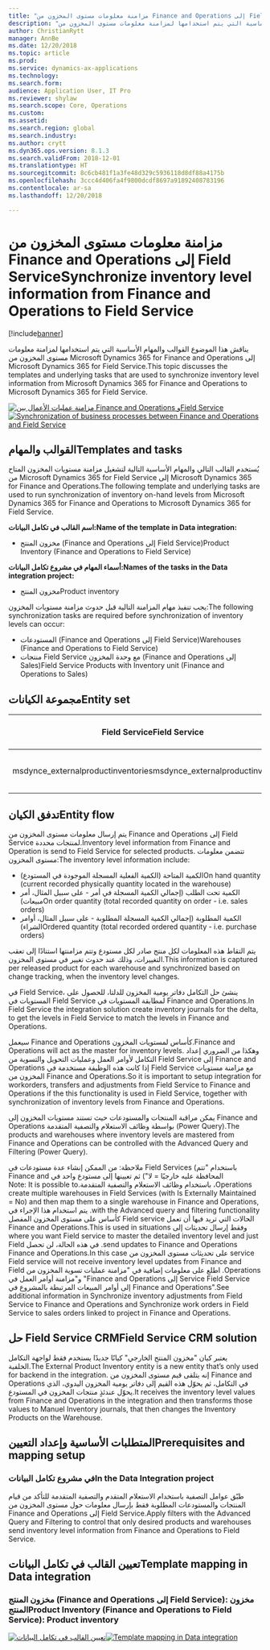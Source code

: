```yaml
---
title: "مزامنة معلومات مستوى المخزون من Finance and Operations إلى Field Service"
description: "يناقش هذا الموضوع القوالب والمهام الأساسية التي يتم استخدامها لمزامنة معلومات مستوى المخزون من Microsoft Dynamics 365 for Finance and Operations إلى Microsoft Dynamics 365 for Field Service."
author: ChristianRytt
manager: AnnBe
ms.date: 12/20/2018
ms.topic: article
ms.prod: 
ms.service: dynamics-ax-applications
ms.technology: 
ms.search.form: 
audience: Application User, IT Pro
ms.reviewer: shylaw
ms.search.scope: Core, Operations
ms.custom: 
ms.assetid: 
ms.search.region: global
ms.search.industry: 
ms.author: crytt
ms.dyn365.ops.version: 8.1.3
ms.search.validFrom: 2018-12-01
ms.translationtype: HT
ms.sourcegitcommit: 8c6cb481f1a3fe48d329c5936118d8df88a4175b
ms.openlocfilehash: 3ccc4d406fa4f9800dcdf8697a91892408783196
ms.contentlocale: ar-sa
ms.lasthandoff: 12/20/2018

---
```


# <a name="synchronize-inventory-level-information-from-finance-and-operations-to-field-service"></a><span data-ttu-id="d8836-103">مزامنة معلومات مستوى المخزون من Finance and Operations إلى Field Service</span><span class="sxs-lookup"><span data-stu-id="d8836-103">Synchronize inventory level information from Finance and Operations to Field Service</span></span> 

[!include[banner](../includes/banner.md)]

<span data-ttu-id="d8836-104">يناقش هذا الموضوع القوالب والمهام الأساسية التي يتم استخدامها لمزامنة معلومات مستوى المخزون من Microsoft Dynamics 365 for Finance and Operations إلى Microsoft Dynamics 365 for Field Service.</span><span class="sxs-lookup"><span data-stu-id="d8836-104">This topic discusses the templates and underlying tasks that are used to synchronize inventory level information from Microsoft Dynamics 365 for Finance and Operations to Microsoft Dynamics 365 for Field Service.</span></span>

<span data-ttu-id="d8836-105">[![مزامنة عمليات الأعمال بين Finance and Operations وField Service](./media/FSOnHandOW.png)](./media/FSOnHandOW.png)</span><span class="sxs-lookup"><span data-stu-id="d8836-105">[![Synchronization of business processes between Finance and Operations and Field Service](./media/FSOnHandOW.png)](./media/FSOnHandOW.png)</span></span>

## <a name="templates-and-tasks"></a><span data-ttu-id="d8836-106">القوالب والمهام</span><span class="sxs-lookup"><span data-stu-id="d8836-106">Templates and tasks</span></span>
<span data-ttu-id="d8836-107">يُستخدم القالب التالي والمهام الأساسية التالية لتشغيل مزامنة مستويات المخزون المتاح من Microsoft Dynamics 365 for Field Service إلى Microsoft Dynamics 365 for Finance and Operations.</span><span class="sxs-lookup"><span data-stu-id="d8836-107">The following template and underlying tasks are used to run synchronization of inventory on-hand levels from Microsoft Dynamics 365 for Finance and Operations to Microsoft Dynamics 365 for Field Service.</span></span>

<span data-ttu-id="d8836-108">**اسم القالب في تكامل البيانات:**</span><span class="sxs-lookup"><span data-stu-id="d8836-108">**Name of the template in Data integration:**</span></span>
- <span data-ttu-id="d8836-109">مخزون المنتج (Finance and Operations إلى Field Service)</span><span class="sxs-lookup"><span data-stu-id="d8836-109">Product Inventory (Finance and Operations to Field Service)</span></span>
  
<span data-ttu-id="d8836-110">**أسماء المهام في مشروع تكامل البيانات:**</span><span class="sxs-lookup"><span data-stu-id="d8836-110">**Names of the tasks in the Data integration project:**</span></span>
- <span data-ttu-id="d8836-111">مخزون المنتج</span><span class="sxs-lookup"><span data-stu-id="d8836-111">Product inventory</span></span>

<span data-ttu-id="d8836-112">يجب تنفيذ مهام المزامنة التالية قبل حدوث مزامنة مستويات المخزون:</span><span class="sxs-lookup"><span data-stu-id="d8836-112">The following synchronization tasks are required before synchronization of inventory levels can occur:</span></span>
- <span data-ttu-id="d8836-113">المستودعات (Finance and Operations إلى Field Service)</span><span class="sxs-lookup"><span data-stu-id="d8836-113">Warehouses (Finance and Operations to Field Service)</span></span> 
- <span data-ttu-id="d8836-114">منتجات Field Service مع وحدة المخزون (Finance and Operations إلى Sales)</span><span class="sxs-lookup"><span data-stu-id="d8836-114">Field Service Products with Inventory unit (Finance and Operations to Sales)</span></span> 

## <a name="entity-set"></a><span data-ttu-id="d8836-115">مجموعة الكيانات</span><span class="sxs-lookup"><span data-stu-id="d8836-115">Entity set</span></span>

| <span data-ttu-id="d8836-116">Field Service</span><span class="sxs-lookup"><span data-stu-id="d8836-116">Field Service</span></span>                      | <span data-ttu-id="d8836-117">Finance and Operations</span><span class="sxs-lookup"><span data-stu-id="d8836-117">Finance and Operations</span></span>                 |
|------------------------------------|----------------------------------------|
| <span data-ttu-id="d8836-118">msdynce_externalproductinventories</span><span class="sxs-lookup"><span data-stu-id="d8836-118">msdynce_externalproductinventories</span></span> | <span data-ttu-id="d8836-119">مخزون CDS الفعلي حسب المستودع</span><span class="sxs-lookup"><span data-stu-id="d8836-119">CDS inventory on-hand by warehouse</span></span>     |

## <a name="entity-flow"></a><span data-ttu-id="d8836-120">تدفق الكيان</span><span class="sxs-lookup"><span data-stu-id="d8836-120">Entity flow</span></span>
<span data-ttu-id="d8836-121">يتم إرسال معلومات مستوى المخزون من Finance and Operations إلى Field Service لمنتجات محددة.</span><span class="sxs-lookup"><span data-stu-id="d8836-121">Inventory level information from Finance and Operation is send to Field Service for selected products.</span></span> <span data-ttu-id="d8836-122">تتضمن معلومات مستوى المخزون:</span><span class="sxs-lookup"><span data-stu-id="d8836-122">The inventory level information include:</span></span> 
- <span data-ttu-id="d8836-123">الكمية المتاحة‬ (الكمية الفعلية المسجلة الموجودة في المستودع)</span><span class="sxs-lookup"><span data-stu-id="d8836-123">On hand quantity (current recorded physically quantity located in the warehouse)</span></span>
- <span data-ttu-id="d8836-124">الكمية تحت الطلب‬ (إجمالي الكمية المسجلة في أمر - على سبيل المثال، أمر مبيعات)</span><span class="sxs-lookup"><span data-stu-id="d8836-124">On order quantity (total recorded quantity on order - i.e. sales orders)</span></span>
- <span data-ttu-id="d8836-125">الكمية المطلوبة‬‬ (إجمالي الكمية المسجلة المطلوبة‬ - على سبيل المثال، أوامر الشراء)</span><span class="sxs-lookup"><span data-stu-id="d8836-125">Ordered quantity (total recorded ordered quantity - i.e. purchase orders)</span></span>

<span data-ttu-id="d8836-126">يتم التقاط هذه المعلومات لكل منتج صادر لكل مستودع وتتم مزامنتها استنادًا إلى تعقب التغييرات، وذلك عند حدوث تغيير في مستوى المخزون.</span><span class="sxs-lookup"><span data-stu-id="d8836-126">This information is captured per released product for each warehouse and synchronized based on change tracking, when the inventory level changes.</span></span>

<span data-ttu-id="d8836-127">في Field Service، ينشئ حل التكامل دفاتر يومية المخزون للدلتا، للحصول على المستويات في Field Service لمطابقة المستويات في Finance and Operations.</span><span class="sxs-lookup"><span data-stu-id="d8836-127">In Field Service the integration solution create inventory journals for the delta, to get the levels in Field Service to match the levels in Finance and Operations.</span></span>

<span data-ttu-id="d8836-128">سيعمل Finance and Operations كأساس لمستويات المخزون.</span><span class="sxs-lookup"><span data-stu-id="d8836-128">Finance and Operations will act as the master for inventory levels.</span></span> <span data-ttu-id="d8836-129">وهكذا من الضروري إعداد التكامل لأوامر العمل وعمليات التحويل والتسوية من Field Service إلى Finance and Operations إذا كانت هذه الوظيفة مستخدمة في Field Service مع مزامنة مستويات المخزون من Finance and Operations.</span><span class="sxs-lookup"><span data-stu-id="d8836-129">So it is important to setup integration for workorders, transfers and adjustments from Field Service to Finance and Operations if the this functionality is used in Field Service, together with synchronization of inventory levels from Finance and Operations.</span></span>

<span data-ttu-id="d8836-130">يمكن مراقبة المنتجات والمستودعات حيث تستند مستويات المخزون إلى Finance and Operations بواسطة وظائف الاستعلام والتصفية المتقدمة (Power Query).</span><span class="sxs-lookup"><span data-stu-id="d8836-130">The products and warehouses where inventory levels are mastered from Finance and Operations can be controlled with the Advanced Query and Filtering (Power Query).</span></span>

<span data-ttu-id="d8836-131">ملاحظة: من الممكن إنشاء عدة مستودعات في Field Services (باستخدام "تتم المحافظة عليه خارجيًا‬‏‫ = لا") ثم تعيينها إلى مستودع واحد في Finance and Operations، باستخدام وظائف الاستعلام والتصفية المتقدمة.</span><span class="sxs-lookup"><span data-stu-id="d8836-131">Note: It is possible to create multiple warehouses in Field Services (with Is Externally Maintained = No) and then map them to a single warehouse in Finance and Operations, with the Advanced query and filtering functionality.</span></span> <span data-ttu-id="d8836-132">يتم استخدام هذا الإجراء في الحالات التي تريد فيها أن تعمل Field service كأساس على مستوى المخزون المفصل وفقط إرسال تحديثات إلى Finance and Operations.</span><span class="sxs-lookup"><span data-stu-id="d8836-132">This is used in situations where you want Field service to master the detailed inventory level and just send updates to Finance and Operations.</span></span> <span data-ttu-id="d8836-133">في هذه الحالة، لن تحصل Field service على تحديثات مستوى المخزون من Finance and Operations.</span><span class="sxs-lookup"><span data-stu-id="d8836-133">In this case Field service will not receive inventory level updates from Finance and Operations.</span></span> <span data-ttu-id="d8836-134">اطلع على معلومات إضافية في "مزامنة عمليات تسوية المخزون من Field Service إلى Finance and Operations‬" و"مزامنة أوامر العمل في Field Service إلى أوامر المبيعات المرتبطة بالمشروع في Finance and Operations‬".</span><span class="sxs-lookup"><span data-stu-id="d8836-134">See additional information in Synchronize inventory adjustments from Field Service to Finance and Operations and Synchronize work orders in Field Service to sales orders linked to project in Finance and Operations.</span></span>

## <a name="field-service-crm-solution"></a><span data-ttu-id="d8836-135">حل Field Service CRM</span><span class="sxs-lookup"><span data-stu-id="d8836-135">Field Service CRM solution</span></span>
<span data-ttu-id="d8836-136">يعتبر كيان "مخزون المنتج الخارجي" كيانًا جديدًا يستخدم فقط لواجهة التكامل الخلفية.</span><span class="sxs-lookup"><span data-stu-id="d8836-136">The External Product Inventory entity is a new entity that’s only used for backend in the integration.</span></span> <span data-ttu-id="d8836-137">إنه يتلقى قيم مستوى المخزون من Finance and Operations في التكامل، ثم يحوّل هذه القيم إلى دفاتر يومية المخزون اليدوي، الذي يحوّل عندئذٍ منتجات المخزون في المستودع.</span><span class="sxs-lookup"><span data-stu-id="d8836-137">It receives the inventory level values from Finance and Operations in the integration and then transforms those values to Manuel Inventory journals, that then changes the Inventory Products on the Warehouse.</span></span> 

## <a name="prerequisites-and-mapping-setup"></a><span data-ttu-id="d8836-138">المتطلبات الأساسية وإعداد التعيين</span><span class="sxs-lookup"><span data-stu-id="d8836-138">Prerequisites and mapping setup</span></span>

### <a name="in-the-data-integration-project"></a><span data-ttu-id="d8836-139">في مشروع تكامل البيانات</span><span class="sxs-lookup"><span data-stu-id="d8836-139">In the Data Integration project</span></span>
<span data-ttu-id="d8836-140">طبّق عوامل التصفية باستخدام الاستعلام المتقدم والتصفية المتقدمة للتأكد من قيام المنتجات والمستودعات المطلوبة فقط بإرسال معلومات حول مستوى المخزون من Finance and Operations إلى Field Service.</span><span class="sxs-lookup"><span data-stu-id="d8836-140">Apply filters with the Advanced  Query and Filtering to control that only desired products and warehouses send inventory level information from Finance and Operations to Field Service.</span></span>

## <a name="template-mapping-in-data-integration"></a><span data-ttu-id="d8836-141">تعيين القالب في تكامل البيانات</span><span class="sxs-lookup"><span data-stu-id="d8836-141">Template mapping in Data integration</span></span>

### <a name="product-inventory-finance-and-operations-to-field-service-product-inventory"></a><span data-ttu-id="d8836-142">مخزون المنتج (Finance and Operations إلى Field Service): مخزون المنتج</span><span class="sxs-lookup"><span data-stu-id="d8836-142">Product Inventory (Finance and Operations to Field Service): Product inventory</span></span>

<span data-ttu-id="d8836-143">[![تعيين القالب في تكامل البيانات](./media/FSinventoryLevel1.png)](./media/FSinventoryLevel1.png)</span><span class="sxs-lookup"><span data-stu-id="d8836-143">[![Template mapping in Data integration](./media/FSinventoryLevel1.png)](./media/FSinventoryLevel1.png)</span></span>

